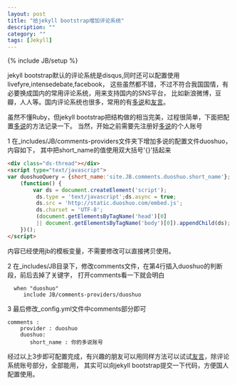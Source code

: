 ```yaml
---
layout: post
title: "给jekyll bootstrap增加评论系统"
description: ""
category: ""
tags: [Jekyll]
---
```

{% include JB/setup %}

jekyll bootstrap默认的评论系统是disqus,同时还可以配置使用livefyre,intensedebate,facebook，
这些虽然都不错，不过不符合我国国情，有必要换成国内的常用评论系统，用来支持国内的SNS平台，
比如新浪微博，豆瓣，人人等。国内评论系统也很多，常用的有[多说][]和[友言][]。

虽然不懂Ruby，但jekyll bootstrap把结构做的相当完美，过程很简单，下面把配置[多说][]的方法记录一下。
当然，开始之前需要先注册好[多说][]的个人账号

1 在_includes/JB/comments-providers文件夹下增加多说的配置文件duoshuo，内容如下，
其中把short_name的值使用双大括号'{}'括起来
```html
<div class="ds-thread"></div>
<script type="text/javascript">
var duoshuoQuery = {short_name:'site.JB.comments.duoshuo.short_name'};
    (function() {
        var ds = document.createElement('script');
         ds.type = 'text/javascript';ds.async = true;
         ds.src = 'http://static.duoshuo.com/embed.js';
         ds.charset = 'UTF-8';
         (document.getElementsByTagName('head')[0]
         || document.getElementsByTagName('body')[0]).appendChild(ds);
    })();
</script>
```

内容已经使用jb的模板变量，不需要修改可以直接拷贝使用。

2 在_includes/JB目录下，修改comments文件，在第4行插入duoshuo的判断段，前后去掉了关键字，
打开comments看一下就会明白

      when "duoshuo"
         include JB/comments-providers/duoshuo



3 最后修改_config.yml文件中comments部分即可

    comments :
        provider : duoshuo
        duoshuo:
           short_name : 你的多说账号

经过以上3步即可配置完成，有兴趣的朋友可以用同样方法可以试试[友言][]，除评论系统账号部分，全部能用，
其实可以向jekyll bootstrap提交一下代码，方便国人配置使用。

[多说]: www.duoshuo.com
[友言]: http://www.uyan.cc/

